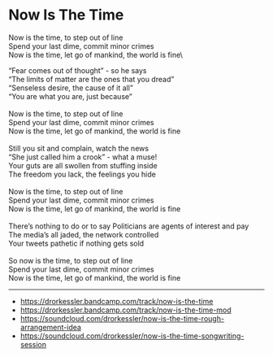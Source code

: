 # Now Is The Time

Now is the time, to step out of line\
Spend your last dime, commit minor crimes\
Now is the time, let go of mankind, the world is fine\

“Fear comes out of thought” - so he says\
“The limits of matter are the ones that you dread”\
“Senseless desire, the cause of it all”\
“You are what you are, just because”\
\
Now is the time, to step out of line\
Spend your last dime, commit minor crimes\
Now is the time, let go of mankind, the world is fine\
\
Still you sit and complain, watch the news\
“She just called him a crook” - what a muse!\
Your guts are all swollen from stuffing inside\
The freedom you lack, the feelings you hide\
\
Now is the time, to step out of line\
Spend your last dime, commit minor crimes\
Now is the time, let go of mankind, the world is fine\
\
There’s nothing to do or to say
Politicians are agents of interest and pay\
The media’s all jaded, the network controlled\
Your tweets pathetic if nothing gets sold\
\
So now is the time, to step out of line\
Spend your last dime, commit minor crimes\
Now is the time, let go of mankind, the world is fine

---
- https://drorkessler.bandcamp.com/track/now-is-the-time
- https://drorkessler.bandcamp.com/track/now-is-the-time-mod
- https://soundcloud.com/drorkessler/now-is-the-time-rough-arrangement-idea
- https://soundcloud.com/drorkessler/now-is-the-time-songwriting-session
